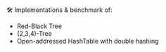 🛠️ Implementations & benchmark of:  
- Red-Black Tree  
- (2,3,4)-Tree  
- Open-addressed HashTable with double hashing  

